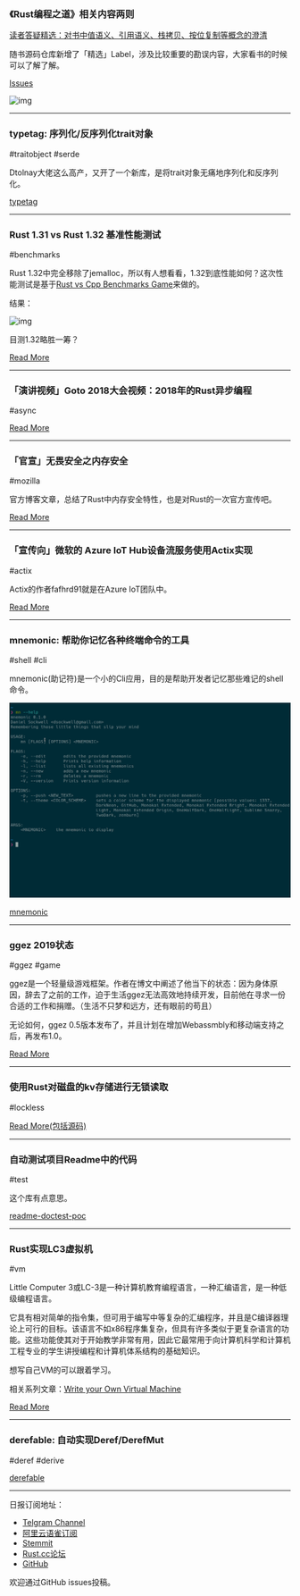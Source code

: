 ### 《Rust编程之道》相关内容两则

[读者答疑精选：对书中值语义、引用语义、栈拷贝、按位复制等概念的澄清](https://zhuanlan.zhihu.com/p/55572688)

随书源码仓库新增了「精选」Label，涉及比较重要的勘误内容，大家看书的时候可以了解了解。

[Issues](https://github.com/ZhangHanDong/tao-of-rust-codes/issues?q=is%3Aopen+is%3Aissue+label%3A%E7%B2%BE%E9%80%89)

![img](https://wx4.sinaimg.cn/mw690/71684decgy1fzhkz30n56j213r0u04qp.jpg)

---

### typetag: 序列化/反序列化trait对象

#traitobject #serde

Dtolnay大佬这么高产，又开了一个新库，是将trait对象无痛地序列化和反序列化。

[typetag](https://github.com/dtolnay/typetag)

---

### Rust 1.31 vs Rust 1.32 基准性能测试

#benchmarks

Rust 1.32中完全移除了jemalloc，所以有人想看看，1.32到底性能如何？这次性能测试是基于[Rust vs Cpp Benchmarks Game](https://benchmarksgame-team.pages.debian.net/benchmarksgame/faster/rust-gpp.html)来做的。

结果：

![img](https://wx4.sinaimg.cn/mw690/71684decly1fzhj4foy7dj20s40jytbw.jpg)

目测1.32略胜一筹？

[Read More](https://www.reddit.com/r/rust/comments/aj2pwx/comparison_of_rust_131_vs_132_in_the_benchmarks/)

---

### 「演讲视频」Goto 2018大会视频：2018年的Rust异步编程

#async

[Read More](https://www.youtube.com/watch?v=j0SIcN-Y-LA&feature=youtu.be&list=PLEx5khR4g7PIzxn476GK3Mkk19csZZjeH)

---

### 「官宣」无畏安全之内存安全

#mozilla

官方博客文章，总结了Rust中内存安全特性，也是对Rust的一次官方宣传吧。

[Read More](https://hacks.mozilla.org/2019/01/fearless-security-memory-safety/)

---

### 「宣传向」微软的 Azure IoT Hub设备流服务使用Actix实现

#actix

Actix的作者fafhrd91就是在Azure IoT团队中。

[Read More](https://www.reddit.com/r/rust/comments/aj3fi7/azure_iot_device_streams_built_with_actix/)

---

### mnemonic: 帮助你记忆各种终端命令的工具

#shell #cli 

mnemonic(助记符)是一个小的Cli应用，目的是帮助开发者记忆那些难记的shell命令。

![img](https://github.com/codesections/mnemonic/raw/master/mn.gif)

[mnemonic](https://github.com/codesections/mnemonic)

---

### ggez 2019状态

#ggez #game

ggez是一个轻量级游戏框架。作者在博文中阐述了他当下的状态：因为身体原因，辞去了之前的工作，迫于生活ggez无法高效地持续开发，目前他在寻求一份合适的工作和捐赠。（生活不只梦和远方，还有眼前的苟且）

无论如何，ggez 0.5版本发布了，并且计划在增加Webassmbly和移动端支持之后，再发布1.0。

[Read More](https://wiki.alopex.li/TheStateOfGGEZ2019)

---

### 使用Rust对磁盘的kv存储进行无锁读取

#lockless 

[Read More(包括源码)](https://github.com/krl/appendix/blob/master/description/writing.md)

---

### 自动测试项目Readme中的代码

#test

这个库有点意思。

[readme-doctest-poc](https://github.com/abonander/readme-doctest-poc)

---

### Rust实现LC3虚拟机

#vm

Little Computer 3或LC-3是一种计算机教育编程语言，一种汇编语言，是一种低级编程语言。

它具有相对简单的指令集，但可用于编写中等复杂的汇编程序，并且是C编译器理论上可行的目标。该语言不如x86程序集复杂，但具有许多类似于更复杂语言的功能。这些功能使其对于开始教学非常有用，因此它最常用于向计算机科学和计算机工程专业的学生讲授编程和计算机体系结构的基础知识。

想写自己VM的可以跟着学习。

相关系列文章：[Write your Own Virtual Machine](https://justinmeiners.github.io/lc3-vm/index.html#1:12)

[Read More](https://github.com/KuldeepSinh/lc3_vm)

---

### derefable: 自动实现Deref/DerefMut

#deref #derive

[derefable](https://github.com/1aim/derefable)

---

日报订阅地址：

- [Telgram Channel](https://t.me/rust_daily_news )
- [阿里云语雀订阅](https://www.yuque.com/chaosbot/rustnews)
- [Stemmit](https://steemit.com/@blackanger)
- [Rust.cc论坛](https://rust.cc)
- [GitHub](https://github.com/RustStudy/rust_daily_news)

欢迎通过GitHub issues投稿。